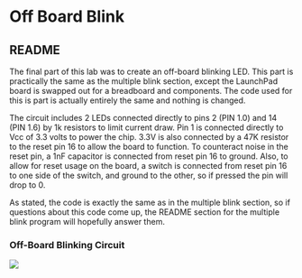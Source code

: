 # Off Board Blink

## README
The final part of this lab was to create an off-board blinking LED.  This part is practically the same as the multiple blink section, except the LaunchPad board is swapped out for a breadboard and components.  The code used for this is part is actually entirely the same and nothing is changed.

The circuit includes 2 LEDs connected directly to pins 2 (PIN 1.0) and 14 (PIN 1.6) by 1k resistors to limit current draw. Pin 1 is connected directly to Vcc of 3.3 volts to power the chip.  3.3V is also connected by a 47K resistor to the reset pin 16 to allow the board to function.  To counteract noise in the reset pin, a 1nF capacitor is connected from reset pin 16 to ground.  Also, to allow for reset usage on the board, a switch is connected from reset pin 16 to one side of the switch, and ground to the other, so if pressed the pin will drop to 0.

As stated, the code is exactly the same as in the multiple blink section, so if questions about this code come up, the README section for the multiple blink program will hopefully answer them.

### Off-Board Blinking Circuit
![](ezgif-2-0dbd894623[1].gif)

